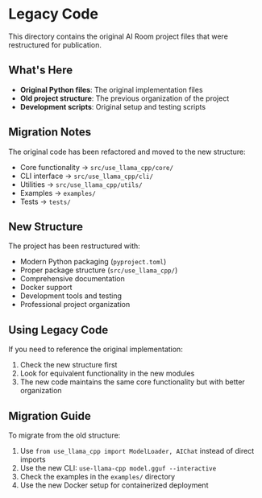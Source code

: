 # Legacy Code

This directory contains the original AI Room project files that were restructured for publication.

## What's Here

- **Original Python files**: The original implementation files
- **Old project structure**: The previous organization of the project
- **Development scripts**: Original setup and testing scripts

## Migration Notes

The original code has been refactored and moved to the new structure:

- Core functionality → `src/use_llama_cpp/core/`
- CLI interface → `src/use_llama_cpp/cli/`
- Utilities → `src/use_llama_cpp/utils/`
- Examples → `examples/`
- Tests → `tests/`

## New Structure

The project has been restructured with:

- Modern Python packaging (`pyproject.toml`)
- Proper package structure (`src/use_llama_cpp/`)
- Comprehensive documentation
- Docker support
- Development tools and testing
- Professional project organization

## Using Legacy Code

If you need to reference the original implementation:

1. Check the new structure first
2. Look for equivalent functionality in the new modules
3. The new code maintains the same core functionality but with better organization

## Migration Guide

To migrate from the old structure:

1. Use `from use_llama_cpp import ModelLoader, AIChat` instead of direct imports
2. Use the new CLI: `use-llama-cpp model.gguf --interactive`
3. Check the examples in the `examples/` directory
4. Use the new Docker setup for containerized deployment
